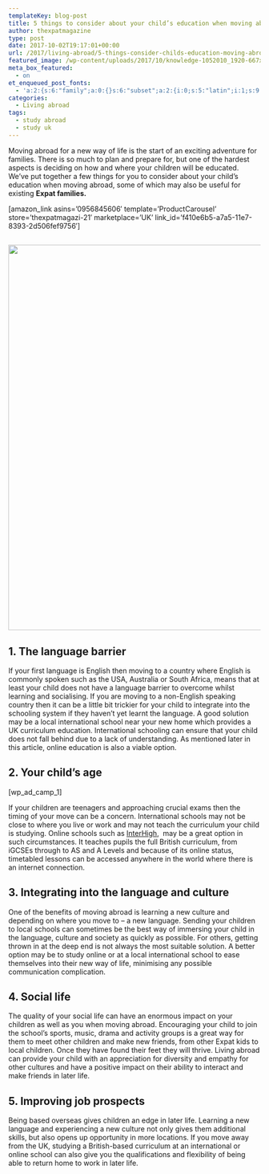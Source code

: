 ```yaml
---
templateKey: blog-post
title: 5 things to consider about your child’s education when moving abroad
author: thexpatmagazine
type: post
date: 2017-10-02T19:17:01+00:00
url: /2017/living-abroad/5-things-consider-childs-education-moving-abroad/
featured_image: /wp-content/uploads/2017/10/knowledge-1052010_1920-667x500.jpg
meta_box_featured:
  - on
et_enqueued_post_fonts:
  - 'a:2:{s:6:"family";a:0:{}s:6:"subset";a:2:{i:0;s:5:"latin";i:1;s:9:"latin-ext";}}'
categories:
  - Living abroad
tags:
  - study abroad
  - study uk
---
```


Moving abroad for a new way of life is the start of an exciting adventure for families. There is so much to plan and prepare for, but one of the hardest aspects is deciding on how and where your children will be educated. We’ve put together a few things for you to consider about your child’s education when moving abroad, some of which may also be useful for existing **Expat families.** <!--more-->

[amazon\_link asins=&#8217;0956845606&#8242; template=&#8217;ProductCarousel&#8217; store=&#8217;thexpatmagazi-21&#8242; marketplace=&#8217;UK&#8217; link\_id=&#8217;f410e6b5-a7a5-11e7-8393-2d506fef9756&#8242;]

## <img class="alignnone size-large wp-image-564" src="http://localhost/thexpatmagazine-wp/wp-content/uploads/2017/10/knowledge-1052010_1920-1024x768.jpg" alt="" width="1024" height="768" srcset="http://localhost/thexpatmagazine-wp/wp-content/uploads/2017/10/knowledge-1052010_1920-1024x768.jpg 1024w, http://localhost/thexpatmagazine-wp/wp-content/uploads/2017/10/knowledge-1052010_1920-300x225.jpg 300w, http://localhost/thexpatmagazine-wp/wp-content/uploads/2017/10/knowledge-1052010_1920-768x576.jpg 768w, http://localhost/thexpatmagazine-wp/wp-content/uploads/2017/10/knowledge-1052010_1920-667x500.jpg 667w, http://localhost/thexpatmagazine-wp/wp-content/uploads/2017/10/knowledge-1052010_1920-800x600.jpg 800w, http://localhost/thexpatmagazine-wp/wp-content/uploads/2017/10/knowledge-1052010_1920.jpg 1200w" sizes="(max-width: 1024px) 100vw, 1024px" />

## 1. The language barrier

If your first language is English then moving to a country where English is commonly spoken such as the USA, Australia or South Africa, means that at least your child does not have a language barrier to overcome whilst learning and socialising. If you are moving to a non-English speaking country then it can be a little bit trickier for your child to integrate into the schooling system if they haven’t yet learnt the language. A good solution may be a local international school near your new home which provides a UK curriculum education. International schooling can ensure that your child does not fall behind due to a lack of understanding. As mentioned later in this article, online education is also a viable option.

## 2. Your child’s age

[wp\_ad\_camp_1]

If your children are teenagers and approaching crucial exams then the timing of your move can be a concern. International schools may not be close to where you live or work and may not teach the curriculum your child is studying. Online schools such as [InterHigh][1],  may be a great option in such circumstances. It teaches pupils the full British curriculum, from iGCSEs through to AS and A Levels and because of its online status, timetabled lessons can be accessed anywhere in the world where there is an internet connection.

## 3. Integrating into the language and culture

One of the benefits of moving abroad is learning a new culture and depending on where you move to – a new language. Sending your children to local schools can sometimes be the best way of immersing your child in the language, culture and society as quickly as possible. For others, getting thrown in at the deep end is not always the most suitable solution. A better option may be to study online or at a local international school to ease themselves into their new way of life, minimising any possible communication complication.

## 4. Social life

The quality of your social life can have an enormous impact on your children as well as you when moving abroad. Encouraging your child to join the school’s sports, music, drama and activity groups is a great way for them to meet other children and make new friends, from other Expat kids to local children. Once they have found their feet they will thrive. Living abroad can provide your child with an appreciation for diversity and empathy for other cultures and have a positive impact on their ability to interact and make friends in later life.

## 5. Improving job prospects

Being based overseas gives children an edge in later life. Learning a new language and experiencing a new culture not only gives them additional skills, but also opens up opportunity in more locations. If you move away from the UK, studying a British-based curriculum at an international or online school can also give you the qualifications and flexibility of being able to return home to work in later life.

[1]: http://www.interhigh.co.uk/
